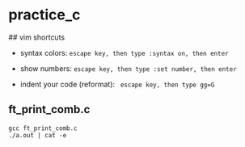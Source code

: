 # practice_c

## vim shortcuts 

* syntax colors:
``` escape key, then type :syntax on, then enter ```

* show numbers:
``` escape key, then type :set number, then enter ```

* indent your code (reformat):
``` escape key, then type gg=G```


## ft_print_comb.c 

```
gcc ft_print_comb.c
./a.out | cat -e
```
